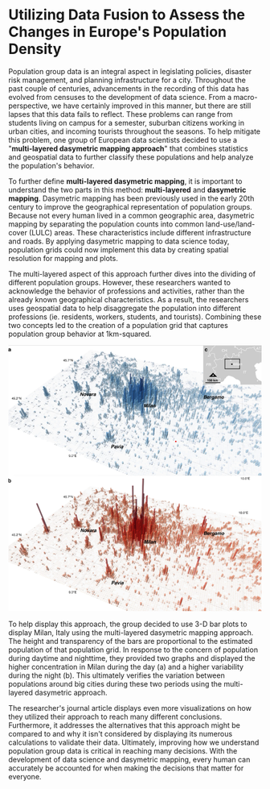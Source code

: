 # Utilizing Data Fusion to Assess the Changes in Europe's Population Density

Population group data is an integral aspect in legislating policies, disaster risk management, and planning infrastructure for a city. Throughout the past couple of centuries, advancements in the recording of this data has evolved from censuses to the development of data science. From a macro-perspective, we have certainly improved in this manner, but there are still lapses that this data fails to reflect. These problems can range from students living on campus for a semester, suburban citizens working in urban cities, and incoming tourists throughout the seasons. To help mitigate this problem, one group of European data scientists decided to use a "**multi-layered dasymetric mapping approach**" that combines statistics and geospatial data to further classify these populations and help analyze the population's behavior. 



To further define **multi-layered dasymetric mapping**, it is important to understand the two parts in this method: **multi-layered** and **dasymetric mapping**. Dasymetric mapping has been previously used in the early 20th century to improve the geographical representation of population groups. Because not every human lived in a common geographic area, dasymetric mapping by separating the population counts into common land-use/land-cover (LULC) areas. These characteristics include different infrastructure and roads. By applying dasymetric mapping to data science today, population grids could now implement this data by creating spatial resolution for mapping and plots. 



The multi-layered aspect of this approach further dives into the dividing of different population groups. However, these researchers wanted to acknowledge the behavior of professions and activities, rather than the already known geographical characteristics. As a result, the researchers uses geospatial data to help disaggregate the population into different professions (ie. residents, workers, students, and tourists). Combining these two concepts led to the creation of a population grid that captures population group behavior at 1km-squared.

<p align = "center">
    <img src = "df2_bar_plot.png"/>
</p>

To help display this approach, the group decided to use 3-D bar plots to display Milan, Italy using the multi-layered dasymetric mapping approach. The height and transparency of the bars are proportional to the estimated population of that population grid.  In response to the concern of population during daytime and nighttime, they provided two graphs and displayed the higher concentration in Milan during the day (a) and a higher variability during the night (b). This ultimately verifies the variation between populations around big cities during these two periods using the multi-layered dasymetric approach. 



The researcher's journal article displays even more visualizations on how they utilized their approach to reach many different conclusions. Furthermore, it addresses the alternatives that this approach might be compared to and why it isn't considered by displaying its numerous calculations to validate their data. Ultimately, improving how we understand population group data is critical in reaching many decisions. With the development of data science and dasymetric mapping, every human can accurately be accounted for when making the decisions that matter for everyone. 

